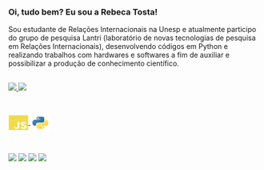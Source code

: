 ### Oi, tudo bem? Eu sou a Rebeca Tosta! 

Sou estudante de Relações Internacionais na Unesp e atualmente participo do grupo de pesquisa Lantri (laboratório de novas tecnologias de pesquisa em Relações Internacionais), desenvolvendo códigos em Python e realizando trabalhos com hardwares e softwares a fim de auxiliar e possibilizar a produção de conhecimento científico. 


##
  <a href="https://github.com/anamacao">
  <img height="140em" src="https://github-readme-stats.vercel.app/api?username=rtosta&show_icons=true&theme=dracula&include_all_commits=true&count_private=true"/>      <img height="140m" src="https://github-readme-stats.vercel.app/api/top-langs/?username=rtosta&layout=compact&langs_count=7&theme=dracula"/>
</div>

## 
<div style="display: inline_block"><br/>
 <img align="center" alt="Rebeca-Js" height="30" width="40" src="https://raw.githubusercontent.com/devicons/devicon/master/icons/javascript/javascript-plain.svg">
  <img align="center" alt="Rebeca-Python" height="30" width="40" src="https://raw.githubusercontent.com/devicons/devicon/master/icons/python/python-original.svg">
</div> 
<br/>

##
<div> 
  <a href="https://www.instagram.com/rebecasantos.tosta/" target="_blank"><img src="https://img.shields.io/badge/-Instagram-%23E4405F?style=for-the-badge&logo=instagram&logoColor=white" target="_blank"></a>
  <a href = "mailto:r.tosta@unesp.br"><img src="https://img.shields.io/badge/-Gmail-%23333?style=for-the-badge&logo=gmail&logoColor=white" target="_blank"></a>
  <a href="https://www.linkedin.com/in/rebeca-dos-santos-tosta-206672247" target="_blank"><img src="https://img.shields.io/badge/-LinkedIn-%230077B5?style=for-the-badge&logo=linkedin&logoColor=white" target="_blank"></a>
  <a href= "https://gitlab.com/r.s.tosta"> <img src="https://img.shields.io/badge/GitLab-330F63?style=for-the-badge&logo=gitlab&logoColor=white">
</div>
